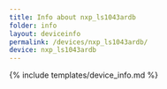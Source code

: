 ```yaml
---
title: Info about nxp_ls1043ardb
folder: info
layout: deviceinfo
permalink: /devices/nxp_ls1043ardb/
device: nxp_ls1043ardb
---
```

{% include templates/device_info.md %}
